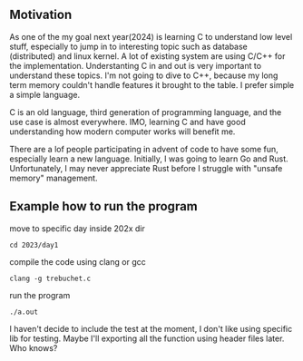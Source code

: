 ## Motivation

As one of the my goal next year(2024) is learning C to understand low level stuff, especially to jump in to interesting topic such as database (distributed) and linux kernel. A lot of existing system are using C/C++ for the implementation. Understanting C in and out is very important to understand these topics.
I'm not going to dive to C++, because my long term memory couldn't handle features it brought to the table. I prefer simple a simple language.

C is an old language, third generation of programming language, and the use case is almost everywhere.
IMO, learning C and have good understanding how modern computer works will benefit me.

There are a lof people participating in advent of code to have some fun, especially learn a new language.
Initially, I was going to learn Go and Rust. Unfortunately, I may never appreciate Rust before I struggle with "unsafe memory" management.

## Example how to run the program

move to specific day inside 202x dir

```
cd 2023/day1
```

compile the code using clang or gcc

```
clang -g trebuchet.c

```

run the program

```
./a.out
```

I haven't decide to include the test at the moment, I don't like using specific lib for testing.
Maybe I'll exporting all the function using header files later. Who knows?
